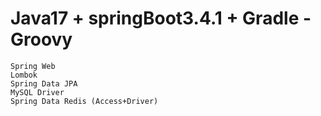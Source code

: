 # Java17 + springBoot3.4.1 + Gradle - Groovy

```
Spring Web
Lombok
Spring Data JPA
MySQL Driver
Spring Data Redis (Access+Driver)

```
